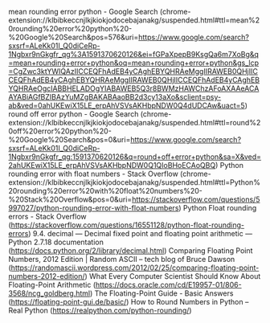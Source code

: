 
mean rounding error python - Google Search (chrome-extension://klbibkeccnjlkjkiokjodocebajanakg/suspended.html#ttl=mean%20rounding%20error%20python%20-%20Google%20Search&pos=576&uri=https://www.google.com/search?sxsrf=ALeKk01I_Q0diCeRp-1Ngbxr9nGkgfr_qg%3A1591370620126&ei=fGPaXpepB9KsgQa6m7XoBg&q=mean+rounding+error+python&oq=mean+rounding+error+python&gs_lcp=CgZwc3ktYWIQAzIICCEQFhAdEB4yCAghEBYQHRAeMggIIRAWEB0QHjIICCEQFhAdEB4yCAghEBYQHRAeMggIIRAWEB0QHjIICCEQFhAdEB4yCAghEBYQHRAeOgcIABBHELADOgYIABAWEB5Q3r8BWMzHAWChzAFoAXAAeACAAYABiAGfBZIBAzYuMZgBAKABAaoBB2d3cy13aXo&sclient=psy-ab&ved=0ahUKEwiX15LE_erpAhVSVsAKHbpNDW0Q4dUDCAw&uact=5)
    round off error python - Google Search (chrome-extension://klbibkeccnjlkjkiokjodocebajanakg/suspended.html#ttl=round%20off%20error%20python%20-%20Google%20Search&pos=0&uri=https://www.google.com/search?sxsrf=ALeKk01I_Q0diCeRp-1Ngbxr9nGkgfr_qg:1591370620126&q=round+off+error+python&sa=X&ved=2ahUKEwiX15LE_erpAhVSVsAKHbpNDW0Q1QIoBHoECAoQBQ)
    Python rounding error with float numbers - Stack Overflow (chrome-extension://klbibkeccnjlkjkiokjodocebajanakg/suspended.html#ttl=Python%20rounding%20error%20with%20float%20numbers%20-%20Stack%20Overflow&pos=0&uri=https://stackoverflow.com/questions/5997027/python-rounding-error-with-float-numbers)
    Python Float rounding errors - Stack Overflow (https://stackoverflow.com/questions/16551128/python-float-rounding-errors)
        9.4. decimal — Decimal fixed point and floating point arithmetic — Python 2.7.18 documentation (https://docs.python.org/2/library/decimal.html)
        Comparing Floating Point Numbers, 2012 Edition | Random ASCII – tech blog of Bruce Dawson (https://randomascii.wordpress.com/2012/02/25/comparing-floating-point-numbers-2012-edition/)
        What Every Computer Scientist Should Know About Floating-Point Arithmetic (https://docs.oracle.com/cd/E19957-01/806-3568/ncg_goldberg.html)
        The Floating-Point Guide - Basic Answers (https://floating-point-gui.de/basic/)
    How to Round Numbers in Python – Real Python (https://realpython.com/python-rounding/)
